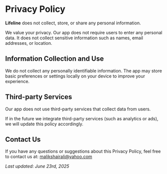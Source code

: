 # Privacy Policy

**Lifeline** does not collect, store, or share any personal information.

We value your privacy. Our app does not require users to enter any personal data. It does not collect sensitive information such as names, email addresses, or location. 

## Information Collection and Use

We do not collect any personally identifiable information. The app may store basic preferences or settings locally on your device to improve your experience.

## Third-party Services

Our app does not use third-party services that collect data from users.

If in the future we integrate third-party services (such as analytics or ads), we will update this policy accordingly.

## Contact Us

If you have any questions or suggestions about this Privacy Policy, feel free to contact us at: malikshairali@yahoo.com

_Last updated: June 23rd, 2025_

